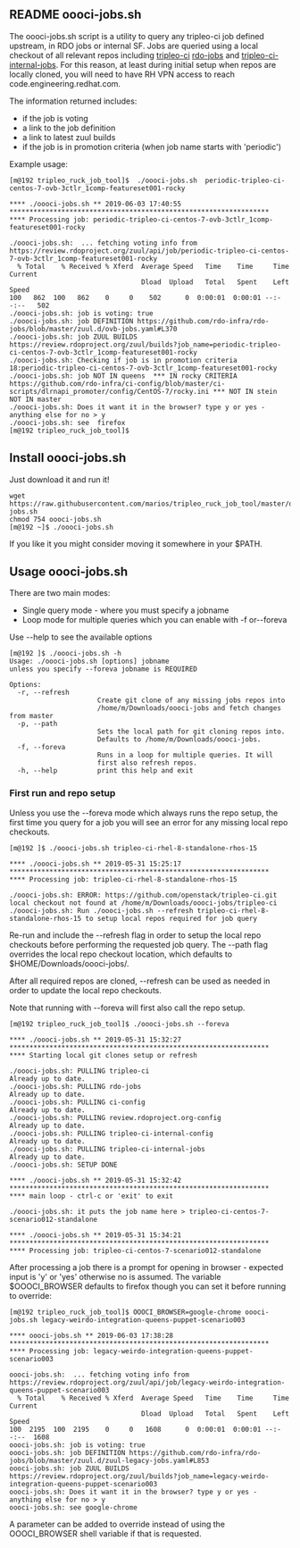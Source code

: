 ## README oooci-jobs.sh

The oooci-jobs.sh script is a utility to query any tripleo-ci job
defined upstream, in RDO jobs or internal SF. Jobs are queried using a local
checkout of all relevant repos including [tripleo-ci](https://github.com/openstack/tripleo-ci)
[rdo-jobs](https://github.com/rdo-infra/rdo-jobs) and
[tripleo-ci-internal-jobs](https://code.engineering.redhat.com/gerrit/#/admin/projects/openstack/tripleo-ci-internal-jobs).
For this reason, at least during initial setup when repos are locally cloned, you will need
to have RH VPN access to reach code.engineering.redhat.com.

The information returned includes:
  * if the job is voting
  * a link to the job definition
  * a link to latest zuul builds
  * if the job is in promotion criteria (when job name starts with 'periodic')

Example usage:

```
[m@192 tripleo_ruck_job_tool]$  ./oooci-jobs.sh  periodic-tripleo-ci-centos-7-ovb-3ctlr_1comp-featureset001-rocky

**** ./oooci-jobs.sh ** 2019-06-03 17:40:55 *****************************************************************
**** Processing job: periodic-tripleo-ci-centos-7-ovb-3ctlr_1comp-featureset001-rocky 

./oooci-jobs.sh:  ... fetching voting info from https://review.rdoproject.org/zuul/api/job/periodic-tripleo-ci-centos-7-ovb-3ctlr_1comp-featureset001-rocky
  % Total    % Received % Xferd  Average Speed   Time    Time     Time  Current
                                 Dload  Upload   Total   Spent    Left  Speed
100   862  100   862    0     0    502      0  0:00:01  0:00:01 --:--:--   502
./oooci-jobs.sh: job is voting: true
./oooci-jobs.sh: job DEFINITION https://github.com/rdo-infra/rdo-jobs/blob/master/zuul.d/ovb-jobs.yaml#L370
./oooci-jobs.sh: job ZUUL BUILDS https://review.rdoproject.org/zuul/builds?job_name=periodic-tripleo-ci-centos-7-ovb-3ctlr_1comp-featureset001-rocky
./oooci-jobs.sh: Checking if job is in promotion criteria
18:periodic-tripleo-ci-centos-7-ovb-3ctlr_1comp-featureset001-rocky
./oooci-jobs.sh: job NOT IN queens  *** IN rocky CRITERIA https://github.com/rdo-infra/ci-config/blob/master/ci-scripts/dlrnapi_promoter/config/CentOS-7/rocky.ini *** NOT IN stein NOT IN master 
./oooci-jobs.sh: Does it want it in the browser? type y or yes - anything else for no > y
./oooci-jobs.sh: see  firefox
[m@192 tripleo_ruck_job_tool]$ 

```

## Install oooci-jobs.sh

Just download it and run it!

```
wget https://raw.githubusercontent.com/marios/tripleo_ruck_job_tool/master/oooci-jobs.sh
chmod 754 oooci-jobs.sh
[m@192 ~]$ ./oooci-jobs.sh
```

 If you like it you might consider moving it somewhere in your $PATH.

## Usage oooci-jobs.sh

There are two main modes:

  * Single query mode - where you must specify a jobname
  * Loop mode for multiple queries which you can enable with -f or--foreva

Use --help to see the available options
```
[m@192 ]$ ./oooci-jobs.sh -h
Usage: ./oooci-jobs.sh [options] jobname
unless you specify --foreva jobname is REQUIRED

Options:
  -r, --refresh
                      Create git clone of any missing jobs repos into
                      /home/m/Downloads/oooci-jobs and fetch changes from master
  -p, --path
                      Sets the local path for git cloning repos into.
                      Defaults to /home/m/Downloads/oooci-jobs.
  -f, --foreva
                      Runs in a loop for multiple queries. It will
                      first also refresh repos.
  -h, --help          print this help and exit
```

### First run and repo setup

Unless you use the --foreva mode which always runs the repo setup, the first time you query for a job you will see an error for any missing local repo checkouts. 

```
[m@192 ]$ ./oooci-jobs.sh tripleo-ci-rhel-8-standalone-rhos-15

**** ./oooci-jobs.sh ** 2019-05-31 15:25:17 *****************************************************************
**** Processing job: tripleo-ci-rhel-8-standalone-rhos-15

./oooci-jobs.sh: ERROR: https://github.com/openstack/tripleo-ci.git local checkout not found at /home/m/Downloads/oooci-jobs/tripleo-ci
./oooci-jobs.sh: Run ./oooci-jobs.sh --refresh tripleo-ci-rhel-8-standalone-rhos-15 to setup local repos required for job query

```
Re-run and include the --refresh flag in order to setup the local repo checkouts before
performing the requested job query. The --path flag overrides the local repo checkout
location, which defaults to $HOME/Downloads/oooci-jobs/. 

After all required repos are cloned, --refresh can be used as needed in order to update the local
repo checkouts.

Note that running with --foreva will first also call the repo setup.

```
[m@192 tripleo_ruck_job_tool]$ ./oooci-jobs.sh --foreva

**** ./oooci-jobs.sh ** 2019-05-31 15:32:27 *****************************************************************
**** Starting local git clones setup or refresh

./oooci-jobs.sh: PULLING tripleo-ci
Already up to date.
./oooci-jobs.sh: PULLING rdo-jobs
Already up to date.
./oooci-jobs.sh: PULLING ci-config
Already up to date.
./oooci-jobs.sh: PULLING review.rdoproject.org-config
Already up to date.
./oooci-jobs.sh: PULLING tripleo-ci-internal-config
Already up to date.
./oooci-jobs.sh: PULLING tripleo-ci-internal-jobs
Already up to date.
./oooci-jobs.sh: SETUP DONE

**** ./oooci-jobs.sh ** 2019-05-31 15:32:42 *****************************************************************
**** main loop - ctrl-c or 'exit' to exit

./oooci-jobs.sh: it puts the job name here > tripleo-ci-centos-7-scenario012-standalone

**** ./oooci-jobs.sh ** 2019-05-31 15:34:21 *****************************************************************
**** Processing job: tripleo-ci-centos-7-scenario012-standalone
```

After processing a job there is a prompt for opening in browser - expected input is 'y' or 'yes' otherwise no
is assumed. The variable $OOOCI_BROWSER defaults to firefox though you can set it before running to override:

```
[m@192 tripleo_ruck_job_tool]$ OOOCI_BROWSER=google-chrome oooci-jobs.sh legacy-weirdo-integration-queens-puppet-scenario003

**** oooci-jobs.sh ** 2019-06-03 17:38:28 *****************************************************************
**** Processing job: legacy-weirdo-integration-queens-puppet-scenario003 

oooci-jobs.sh:  ... fetching voting info from https://review.rdoproject.org/zuul/api/job/legacy-weirdo-integration-queens-puppet-scenario003
  % Total    % Received % Xferd  Average Speed   Time    Time     Time  Current
                                 Dload  Upload   Total   Spent    Left  Speed
100  2195  100  2195    0     0   1608      0  0:00:01  0:00:01 --:--:--  1608
oooci-jobs.sh: job is voting: true
oooci-jobs.sh: job DEFINITION https://github.com/rdo-infra/rdo-jobs/blob/master/zuul.d/zuul-legacy-jobs.yaml#L853
oooci-jobs.sh: job ZUUL BUILDS https://review.rdoproject.org/zuul/builds?job_name=legacy-weirdo-integration-queens-puppet-scenario003
oooci-jobs.sh: Does it want it in the browser? type y or yes - anything else for no > y
oooci-jobs.sh: see google-chrome
```
A parameter can be added to override instead of using the OOOCI_BROWSER shell variable if that is requested.
